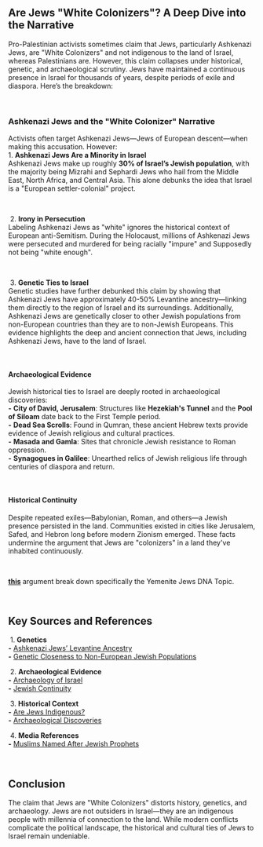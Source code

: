 ## Are Jews "White Colonizers"? A Deep Dive into the Narrative  
Pro-Palestinian activists sometimes claim that Jews, particularly Ashkenazi Jews, are "White Colonizers" and not indigenous to the land of Israel, whereas Palestinians are. However, this claim collapses under historical, genetic, and archaeological scrutiny. Jews have maintained a continuous presence in Israel for thousands of years, despite periods of exile and diaspora. Here’s the breakdown:  

‎

### Ashkenazi Jews and the "White Colonizer" Narrative
Activists often target Ashkenazi Jews—Jews of European descent—when making this accusation. However:  
‎
‎ ‎1. **Ashkenazi Jews Are a Minority in Israel**  
Ashkenazi Jews make up roughly **30% of Israel’s Jewish population**, with the majority being Mizrahi and Sephardi Jews who hail from the Middle East, North Africa, and Central Asia. This alone debunks the idea that Israel is a "European settler-colonial" project.

‎

‎ ‎2. **Irony in Persecution**  
Labeling Ashkenazi Jews as "white" ignores the historical context of European anti-Semitism. During the Holocaust, millions of Ashkenazi Jews were persecuted and murdered for being racially "impure" and Supposedly not being "white enough".

‎

‎ ‎3. **Genetic Ties to Israel**  
Genetic studies have further debunked this claim by showing that Ashkenazi Jews have approximately 40-50% Levantine ancestry—linking them directly to the region of Israel and its surroundings. Additionally, Ashkenazi Jews are genetically closer to other Jewish populations from non-European countries than they are to non-Jewish Europeans. This evidence highlights the deep and ancient connection that Jews, including Ashkenazi Jews, have to the land of Israel.

‎

#### **Archaeological Evidence**  
Jewish historical ties to Israel are deeply rooted in archaeological discoveries:  
‎ ‎ **-** **City of David, Jerusalem**: Structures like **Hezekiah's Tunnel** and the **Pool of Siloam** date back to the First Temple period.  
‎ ‎ **-** **Dead Sea Scrolls**: Found in Qumran, these ancient Hebrew texts provide evidence of Jewish religious and cultural practices.  
‎ ‎ **-** **Masada and Gamla**: Sites that chronicle Jewish resistance to Roman oppression.  
‎ ‎ **-** **Synagogues in Galilee**: Unearthed relics of Jewish religious life through centuries of diaspora and return.  

‎

#### **Historical Continuity**  
Despite repeated exiles—Babylonian, Roman, and others—a Jewish presence persisted in the land. Communities existed in cities like Jerusalem, Safed, and Hebron long before modern Zionism emerged. These facts undermine the argument that Jews are "colonizers" in a land they've inhabited continuously.  

‎

[**this**](https://arguments.projectherzl.com/defensive-arguments.html?argument=Yemenite-Jews-DNA) argument break down specifically the Yemenite Jews DNA Topic.

‎

## Key Sources and References
‎ ‎1. **Genetics**  
‎ ‎ **-** [Ashkenazi Jews’ Levantine Ancestry](https://bmcgenomdata.biomedcentral.com/articles/10.1186/1471-2156-10-80)  
‎ ‎ **-** [Genetic Closeness to Non-European Jewish Populations](https://www.nature.com/articles/s41431-019-0542-y.pdf)  

‎ ‎2. **Archaeological Evidence**  
‎ ‎ **-** [Archaeology of Israel](https://en.wikipedia.org/wiki/Archaeology_of_Israel)  
‎ ‎ **-** [Jewish Continuity](https://www.algemeiner.com/2020/09/30/historical-proof-of-jewish-continuity-in-israel/)  

‎ ‎3. **Historical Context**  
‎ ‎ **-** [Are Jews Indigenous?](https://www.tabletmag.com/sections/israel-middle-east/articles/bellerose-aboriginal-people)  
‎ ‎ **-** [Archaeological Discoveries](https://jewishhistory.huji.ac.il/links/archaeology.htm)  

‎ ‎4. **Media References**  
‎ ‎ **-** [Muslims Named After Jewish Prophets](https://ia600102.us.archive.org/14/items/muslims-named-after-jewish-prophets/MuslimsNamedAfterJewishProphets.mp4)  

‎

## Conclusion
The claim that Jews are "White Colonizers" distorts history, genetics, and archaeology. Jews are not outsiders in Israel—they are an indigenous people with millennia of connection to the land. While modern conflicts complicate the political landscape, the historical and cultural ties of Jews to Israel remain undeniable.  